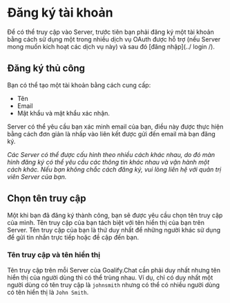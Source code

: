 # Đăng ký tài khoản

Để có thể truy cập vào Server, trước tiên bạn phải đăng ký một tài khoản bằng cách sử dụng một trong nhiều dịch vụ OAuth được hỗ trợ (nếu Server mong muốn kích hoạt các dịch vụ này) và sau đó [đăng nhập](../ login /).

## Đăng ký thủ công

Bạn có thể tạo một tài khoản bằng cách cung cấp:

- Tên 
- Email
- Mật khẩu và mật khẩu xác nhận.

Server có thể yêu cầu bạn xác minh email của bạn, điều này được thực hiện bằng cách đơn giản là nhấp vào liên kết được gửi đến email mà bạn đăng ký.

_Các Server có thể được cấu hình theo nhiều cách khác nhau, do đó màn hình đăng ký có thể yêu cầu các thông tin khác nhau và vận hành một cách khác. Nếu bạn không chắc cách đăng ký, vui lòng liên hệ với quản trị viên Server của bạn._

## Chọn tên truy cập

Một khi bạn đã đăng ký thành công, bạn sẽ được yêu cầu chọn tên truy cập của mình. Tên truy cập của bạn tách biệt với tên hiển thị của bạn trên Server. Tên truy cập của bạn là thứ duy nhất để những người khác sử dụng để gửi tin nhắn trực tiếp hoặc đề cập đến bạn.

### Tên truy cập và tên hiển thị

Tên truy cập trên mỗi Server của Goalify.Chat cần phải duy nhất nhưng tên hiển thị của người dùng thì có thể trùng nhau. Ví dụ, chỉ có duy nhất một người dùng có tên truy cập là `johnsmith` nhưng có thể có nhiều người dùng có tên hiển thị là `John Smith`.
